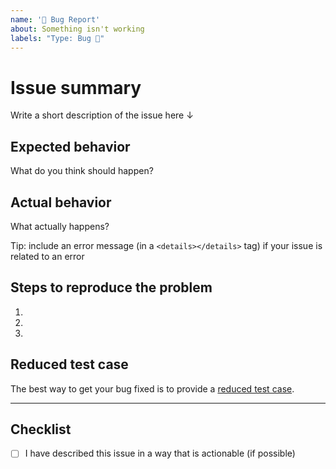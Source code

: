 ```yaml
---
name: '🐛 Bug Report'
about: Something isn't working
labels: "Type: Bug 🐛"
---
```


# Issue summary

Write a short description of the issue here ↓


## Expected behavior

What do you think should happen?


## Actual behavior

What actually happens?

Tip: include an error message (in a `<details></details>` tag) if your issue is related to an error


## Steps to reproduce the problem

1.
1.
1.

## Reduced test case

The best way to get your bug fixed is to provide a [reduced test case](https://developer.mozilla.org/en-US/docs/Mozilla/QA/Reducing_testcases).


---

## Checklist

- [ ] I have described this issue in a way that is actionable (if possible)
